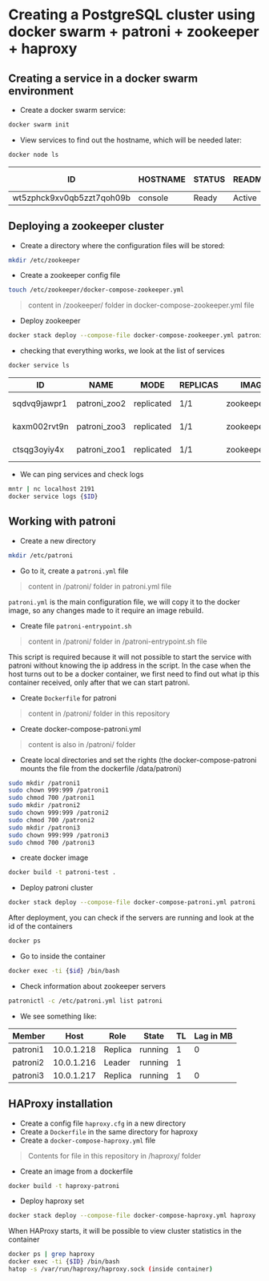 # Creating a PostgreSQL cluster using docker swarm + patroni + zookeeper + haproxy


## Creating a service in a docker swarm environment

- Create a docker swarm service:

```sh
docker swarm init
```

- View services to find out the hostname, which will be needed later:
```sh
docker node ls
```
| ID | HOSTNAME | STATUS | README | MANAGER STATUS | ENGINE VERSION |
| ------ | ------ | ------ | ------ | ------ | ------ |
| wt5zphck9xv0qb5zzt7qoh09b | console | Ready | Active | Leader | 20.10.2 |


## Deploying a zookeeper cluster

- Create a directory where the configuration files will be stored:

```sh
mkdir /etc/zookeeper
```
- Create a zookeeper config file
```sh
touch /etc/zookeeper/docker-compose-zookeeper.yml
```
> content in  /zookeeper/ folder in docker-compose-zookeeper.yml file

- Deploy zookeeper

```sh
docker stack deploy --compose-file docker-compose-zookeeper.yml patroni
```

- checking that everything works, we look at the list of services
```sh
docker service ls
```
| ID|NAME |MODE |REPLICAS | IMAGE |PORTS |
| ------ | ------ | ------ | ------ | ------ | ------ |
| sqdvq9jawpr1 | patroni_zoo2 |replicated | 1/1 |  zookeeper:3.4 | *:2192->2181/tcp |
| kaxm002rvt9n |  patroni_zoo3 | replicated | 1/1 |zookeeper:3.4 | *:2193->2181/tcp |
| ctsqg3oyiy4x |  patroni_zoo1 | replicated | 1/1 | zookeeper:3.4 |*:2191->2181/tcp |

- We can ping services and check logs
```sh
mntr | nc localhost 2191
docker service logs {$ID}
```

## Working with patroni

- Create a new directory

```sh
mkdir /etc/patroni
```
- Go to it, create a `patroni.yml` file 
> content in /patroni/ folder in patroni.yml file

`patroni.yml` is the main configuration file, we will copy it to the docker image, so any changes made to it require an image rebuild.

- Create file `patroni-entrypoint.sh`
> content in /patroni/ folder in /patroni-entrypoint.sh file

This script is required because it will not possible to start the service with patroni without knowing the ip address in the script. In the case when the host turns out to be a docker container, we first need to find out what ip this container received, only after that we can start patroni.

- Create `Dockerfile` for patroni 
> content in /patroni/ folder in this repository

- Create docker-compose-patroni.yml
> content is also in /patroni/ folder

- Create local directories and set the rights (the docker-compose-patroni mounts the file from the dockerfile /data/patroni)

```sh
sudo mkdir /patroni1
sudo chown 999:999 /patroni1
sudo chmod 700 /patroni1	
sudo mkdir /patroni2
sudo chown 999:999 /patroni2
sudo chmod 700 /patroni2
sudo mkdir /patroni3
sudo chown 999:999 /patroni3
sudo chmod 700 /patroni3
```
- create docker image

```sh
docker build -t patroni-test .
```

- Deploy patroni cluster

```sh
docker stack deploy --compose-file docker-compose-patroni.yml patroni
```
After deployment, you can check if the servers are running and look at the id of the containers

```sh
docker ps
```
- Go to inside the container

```sh
docker exec -ti {$id} /bin/bash
```
- Check information about zookeeper servers
```sh
patronictl -c /etc/patroni.yml list patroni
```

- We see something like:

| Member   | Host       | Role    | State   | TL | Lag in MB |
| ------ | ------ | ------ | ------ | ------ | ------ |
| patroni1 | 10.0.1.218 | Replica | running |  1 |         0 |
| patroni2 | 10.0.1.216 | Leader  | running |  1 |           |
| patroni3 | 10.0.1.217 | Replica | running |  1 |         0 |

## HAProxy installation
-  Create a config file `haproxy.cfg` in a new directory
- Create a `Dockerfile` in the same directory for haproxy
- Create a `docker-compose-haproxy.yml` file
> Contents for file in this repository in /haproxy/ folder

- Create an image from a dockerfile

```sh
docker build -t haproxy-patroni
```
- Deploy haproxy set
```sh
docker stack deploy --compose-file docker-compose-haproxy.yml haproxy
```

 When HAProxy starts, it will be possible to view cluster statistics in the container

```sh
docker ps | grep haproxy
docker exec -ti {$ID} /bin/bash
hatop -s /var/run/haproxy/haproxy.sock (inside container)
```
